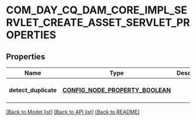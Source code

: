 # COM_DAY_CQ_DAM_CORE_IMPL_SERVLET_CREATE_ASSET_SERVLET_PROPERTIES

## Properties
Name | Type | Description | Notes
------------ | ------------- | ------------- | -------------
**detect_duplicate** | [**CONFIG_NODE_PROPERTY_BOOLEAN**](configNodePropertyBoolean.md) |  | [optional] [default to null]

[[Back to Model list]](../README.md#documentation-for-models) [[Back to API list]](../README.md#documentation-for-api-endpoints) [[Back to README]](../README.md)


